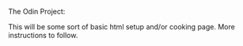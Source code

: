 The Odin Project:

This will be some sort of basic html setup and/or cooking page.
More instructions to follow.
